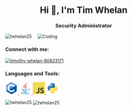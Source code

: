 <h1 align="center">Hi 👋, I'm Tim Whelan</h1>
<h3 align="center">Security Administrator</h3>
<img align="right" alt="Coding" width="400" scr="https://i.pinimg.com/originals/d4/81/f3/d481f3c72e283309071f79e01b05c06d.gif">
<p align="left"> <img src="https://komarev.com/ghpvc/?username=twhelan25&label=Profile%20views&color=0e75b6&style=flat" alt="twhelan25" /> </p>

<h3 align="left">Connect with me:</h3>
<p align="left">
<a href="https://linkedin.com/in/timothy-whelan-80823171" target="blank"><img align="center" src="https://raw.githubusercontent.com/rahuldkjain/github-profile-readme-generator/master/src/images/icons/Social/linked-in-alt.svg" alt="timothy-whelan-80823171" height="30" width="40" /></a>
</p>

<h3 align="left">Languages and Tools:</h3>
<p align="left"> <a href="https://www.cprogramming.com/" target="_blank" rel="noreferrer"> <img src="https://raw.githubusercontent.com/devicons/devicon/master/icons/c/c-original.svg" alt="c" width="40" height="40"/> </a> <a href="https://www.java.com" target="_blank" rel="noreferrer"> <img src="https://raw.githubusercontent.com/devicons/devicon/master/icons/java/java-original.svg" alt="java" width="40" height="40"/> </a> <a href="https://developer.mozilla.org/en-US/docs/Web/JavaScript" target="_blank" rel="noreferrer"> <img src="https://raw.githubusercontent.com/devicons/devicon/master/icons/javascript/javascript-original.svg" alt="javascript" width="40" height="40"/> </a> <a href="https://www.python.org" target="_blank" rel="noreferrer"> <img src="https://raw.githubusercontent.com/devicons/devicon/master/icons/python/python-original.svg" alt="python" width="40" height="40"/> </a> </p>

<p><img align="left" src="https://github-readme-stats.vercel.app/api/top-langs?username=twhelan25&show_icons=true&locale=en&layout=compact" alt="twhelan25" /></p>

<p>&nbsp;<img align="center" src="https://github-readme-stats.vercel.app/api?username=twhelan25&show_icons=true&locale=en" alt="twhelan25" /></p>
